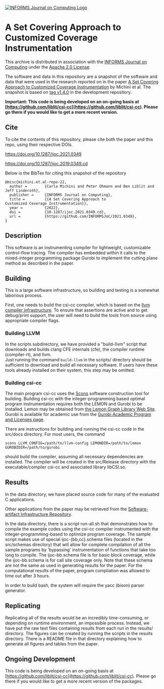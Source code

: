 [![INFORMS Journal on Computing Logo](https://INFORMSJoC.github.io/logos/INFORMS_Journal_on_Computing_Header.jpg)](https://pubsonline.informs.org/journal/ijoc)

# A Set Covering Approach to Customized Coverage Instrumentation

This archive is distributed in association with the [INFORMS Journal on
Computing](https://pubsonline.informs.org/journal/ijoc) under the [Apache 2.0 License](LICENSE).

The software and data in this repository are a snapshot of the software and data that were used in the research reported on in the paper [A Set Covering Approach to Customized Coverage Instrumentation](https://doi.org/10.1287/ijoc.2019.0000) by Michini et al. The snapshot is based on [tag v1.4.0](https://github.com/liblit/csi-cc/releases/tag/v1.4.0) in the development repository. 

**Important: This code is being developed on an on-going basis at [https://github.com/liblit/csi-cc](https://github.com/liblit/csi-cc). Please go there if you would like to get a more recent version.**

## Cite

To cite the contents of this repository, please cite both the paper and this repo, using their respective DOIs.

https://doi.org/10.1287/ijoc.2021.0349

https://doi.org/10.1287/ijoc.2019.0349.cd

Below is the BibTex for citing this snapshot of the repository

```
@misc{michini.et.al-repo-22,
  author =        {Carla Michini and Peter Ohmann and Ben Liblit and Jeff Linderoth},
  publisher =     {INFORMS Journal on Computing},
  title =         {{A Set Covering Approach to
Customized Coverage Instrumentation}},
  year =          {2022},
  doi =           {10.1287/ijoc.2021.0349.cd},
  url =           {https://github.com/INFORMSJoC/2021.0349},
}  
```

## Description

This software is an instrumenting compiler for lightweight, customizable control-flow tracing.  The compiler has embedded within it calls to the mixed-integer programming package Gurobi to implement the cutting plane method as described in the paper.

## Building

This is a large software infrastructure, so building and testing is a somewhat laborious process.

First, one needs to build the csi-cc compiler, which is based on the [llvm compiler infrastructure](https://llvm.org/).  To ensure that assertions are active and to get debug/print support, the user will need to build the tools from source using appropriate compiler flags. 


### Building LLVM 

In the scripts subdirectory, we have provided a "build-llvm" script that downloads and builds clang CFE internals (cfe), the compiler runtime (compiler-rt), and llvm.  
Just running the command 
```build-llvm```
in the scripts/ directory should be sufficient to download and build all necessary software.  If users have these tools already installed on their system, this step may be omitted. 


### Building csi-cc

The main program csi-cc uses the [Scons](https://scons.org/) software construction tool for building.
Building csi-cc with the integer-programming based optimal program instrumentation requires both the LEMON and Gurobi to be installed. 
Lemon may be obtained from [the Lemon Graph Library Web Site](https://lemon.cs.elte.hu/trac/lemon).  Gurobi is available for academic use from the [Gurobi Academic Program and Licenses page](https://www.gurobi.com/academia/academic-program-and-licenses/).

There are instructions for building and running the csi-cc code in the src/docs directory.  For most users, the command 
```
scons LLVM_CONFIG=/path/to/llvm-config LEMONDIR=/path/to/lemon GUROBIDIR=/path/to/gurobi
```
should build the compiler, assuming all necessary dependencies are installed.  The compiler will be created in the src/Release directory with the executable/compiler csi-cc and associated library libCSI.so.


## Results

In the data directory, we have placed source code for many of the evaluated C applications. 

Other applications from the paper may be retrieved from the 
[Software-artifact Infrastructure Repository](https://sir.csc.ncsu.edu/portal/index.php). 

In the data directory, there is a script run-all.sh that demonstrates how to compile the example codes using the csi-cc compiler instrumented with the integer-programming-based to optimize program coverage.  The sample script makes use of special ijoc-{bb,cc}.schema files (located in the src/schemas directory) that will allow for complete compilation of all the sample programs by 'bypassing' instrumentation of functions that take too long to compile.  The ijoc-bb.schema file is for basic block coverage, while the ijoc-bb.schema is for call site coverage only.  Note that these schema are not the same as used in generating results for the paper.  For the computational results of the paper, program compliation was allowed to time out after 3 hours. 

In order to build bash, the system will require the yacc (bison) parser generator.

## Replicating

Replicating all of the results would be an incredibly time-consuming, or depending on runtime environment, an impossible process.  Instead, we have put the raw text files containing results from each run in the results/ directory. 
The figures can be created by running the scripts in the results directory.  There is a README file in that directory explaining how to generate all figures and tables from the paper.



## Ongoing Development

This code is being developed on an on-going basis at 
[https://github.com/liblit/csi-cc](https://github.com/liblit/csi-cc). Please go there if you would like to get a more recent version of the packages. 
